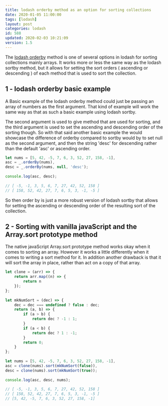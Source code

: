 ```yaml
---
title: lodash orderby method as an option for sorting collections
date: 2020-01-05 11:00:00
tags: [lodash]
layout: post
categories: lodash
id: 588
updated: 2020-02-03 10:21:09
version: 1.5
---
```


The [lodash orderby](https://lodash.com/docs/4.17.15#orderBy) method is one of several options in lodash for sorting collections mainly arrays. It works more or less the same way as the lodash sortby method, but it allows for setting the sort orders \( ascending or descending \) of each method that is used to sort the collection.

<!-- more -->

## 1 - lodash orderby basic example

A Basic example of the lodash orderby method could just be passing an array of numbers as the first argument. That kind of example will work the same way as that as such a basic example using lodash sortby. 

The second argument is used to give method that are used for sorting, and the third argument is used to set the ascending and descending order of the sorting though. So with that said another basic example the would showcase the difference of orderby compared to sortby would by to set null as the second argument, and then the string 'desc' for descending rather than the default 'asc' or ascending order.

```js
let nums = [5, 42, -5, 7, 6, 3, 52, 27, 158, -1],
asc = _.orderBy(nums),
desc = _.orderBy(nums, null, 'desc');
 
console.log(asc, desc);
 
// [ -5, -1, 3, 5, 6, 7, 27, 42, 52, 158 ]
// [ 158, 52, 42, 27, 7, 6, 5, 3, -1, -5 ]
```

So then order by is just a more robust version of lodash sortby that allows for setting the ascending or descending order of the resulting sort of the collection.

## 2 - Sorting with vanilla javaScript and the Array.sort prototype method

The native javaScript Array.sort prototype method works okay when it comes to sorting an array. However it works a little differently when it comes to writing a sort method for it. In addition another drawback is that it will sort the array in place, rather than act on a copy of that array.

```js
let clone = (arr) => {
    return arr.map((n) => {
        return n
    });
};
 
let mkNumSort = (dec) => {
    dec = dec === undefined ? false : dec;
    return (a, b) => {
        if (a > b) {
            return dec ? -1 : 1;
        }
        if (a < b) {
            return dec ? 1 : -1;
        }
        return 0;
    }
};
 
let nums = [5, 42, -5, 7, 6, 3, 52, 27, 158, -1],
asc = clone(nums).sort(mkNumSort(false)),
desc = clone(nums).sort(mkNumSort(true));
 
console.log(asc, desc, nums);
 
// [ -5, -1, 3, 5, 6, 7, 27, 42, 52, 158 ]
// [ 158, 52, 42, 27, 7, 6, 5, 3, -1, -5 ]
// [5, 42, -5, 7, 6, 3, 52, 27, 158, -1]
```